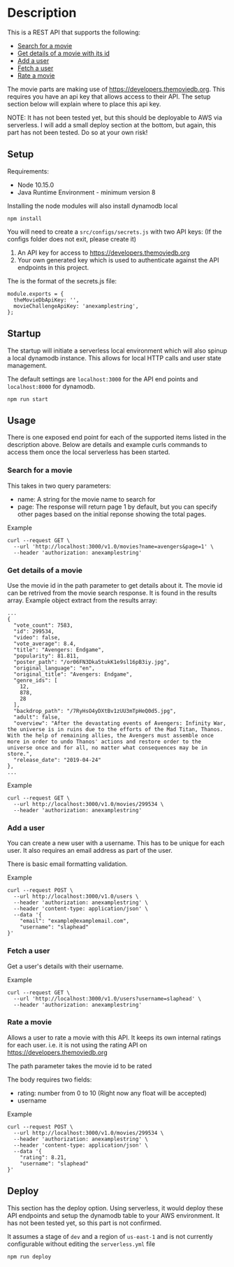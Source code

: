 # Description
This is a REST API that supports the following:
- [Search for a movie](#search-for-a-movie)
- [Get details of a movie with its id](#get-details-of-a-movie)
- [Add a user](#add-a-user)
- [Fetch a user](#fetch-a-user)
- [Rate a movie](#rate-a-movie)

The movie parts are making use of https://developers.themoviedb.org. This requires you have an api key that allows access to their API. The setup section below will explain where to place this api key.

NOTE: It has not been tested yet, but this should be deployable to AWS via serverless. I will add a small deploy section at the bottom, but again, this part has not been tested. Do so at your own risk!

## Setup
Requirements:
- Node 10.15.0
- Java Runtime Environment - minimum version 8

Installing the node modules will also install dynamodb local

```
npm install
```

You will need to create a `src/configs/secrets.js` with two API keys: (If the configs folder does not exit, please create it)

1. An API key for access to https://developers.themoviedb.org
2. Your own generated key which is used to authenticate against the API endpoints in this project.

The is the format of the secrets.js file:
```
module.exports = {
  theMovieDbApiKey: '',
  movieChallengeApiKey: 'anexamplestring',
};
```

## Startup
The startup will initiate a serverless local environment which will also spinup a local dynamodb instance. This allows for local HTTP calls and user state management.

The default settings are `localhost:3000` for the API end points and `localhost:8000` for dynamodb.

```
npm run start
```

## Usage
There is one exposed end point for each of the supported items listed in the description above. Below are details and example curls commands to access them once the local serverless has been started.

### Search for a movie
This takes in two query parameters:
- name: A string for the movie name to search for
- page: The response will return page 1 by default, but you can specify other pages based on the initial reponse showing the total pages.

Example
```
curl --request GET \
  --url 'http://localhost:3000/v1.0/movies?name=avengers&page=1' \
  --header 'authorization: anexamplestring'
```

### Get details of a movie
Use the movie id in the path parameter to get details about it. The movie id can be retrived from the movie search response. It is found in the results array. Example object extract from the results array:
```
...
{
  "vote_count": 7583,
  "id": 299534,
  "video": false,
  "vote_average": 8.4,
  "title": "Avengers: Endgame",
  "popularity": 81.811,
  "poster_path": "/or06FN3Dka5tukK1e9sl16pB3iy.jpg",
  "original_language": "en",
  "original_title": "Avengers: Endgame",
  "genre_ids": [
    12,
    878,
    28
  ],
  "backdrop_path": "/7RyHsO4yDXtBv1zUU3mTpHeQ0d5.jpg",
  "adult": false,
  "overview": "After the devastating events of Avengers: Infinity War, the universe is in ruins due to the efforts of the Mad Titan, Thanos. With the help of remaining allies, the Avengers must assemble once more in order to undo Thanos' actions and restore order to the universe once and for all, no matter what consequences may be in store.",
  "release_date": "2019-04-24"
},
...
```

Example
```
curl --request GET \
  --url http://localhost:3000/v1.0/movies/299534 \
  --header 'authorization: anexamplestring'
```

### Add a user
You can create a new user with a username. This has to be unique for each user. It also requires an email address as part of the user.

There is basic email formatting validation.

Example
```
curl --request POST \
  --url http://localhost:3000/v1.0/users \
  --header 'authorization: anexamplestring' \
  --header 'content-type: application/json' \
  --data '{
	"email": "example@examplemail.com",
	"username": "slaphead"
}'
```

### Fetch a user
Get a user's details with their username.

Example
```
curl --request GET \
  --url 'http://localhost:3000/v1.0/users?username=slaphead' \
  --header 'authorization: anexamplestring'
```

### Rate a movie
Allows a user to rate a movie with this API. It keeps its own internal ratings for each user. i.e. it is not using the rating API on https://developers.themoviedb.org

The path parameter takes the movie id to be rated

The body requires two fields:
- rating: number from 0 to 10 (Right now any float will be accepted)
- username

Example
```
curl --request POST \
  --url http://localhost:3000/v1.0/movies/299534 \
  --header 'authorization: anexamplestring' \
  --header 'content-type: application/json' \
  --data '{
	"rating": 8.21,
	"username": "slaphead"
}'
```

## Deploy
This section has the deploy option. Using serverless, it would deploy these API endpoints and setup the dynamodb table to your AWS environment. It has not been tested yet, so this part is not confirmed.

It assumes a stage of `dev` and a region of `us-east-1` and is not currently configurable without editing the `serverless.yml` file
```
npm run deploy
```